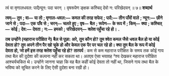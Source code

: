  

त्वं वा मृणालधवल: पादैन्र्यून: पदा चरन् । वृषरूपेण ङ्क्षक कश्चिद् देवो न: परिखेदयन् ॥ ७॥ **शब्दार्थ** 

**त्वम्—** **तुम** **; वा—** **या तो** **; मृणाल-धवल:—** **कमल की तरह सफेद** **; पादै:—** **तीन पाँवों वाले** **; न्यून:—** **छीने जाने से** **; पदा—** **एक** **पाँव से** **; चरन्—** **चलते हुए** **; वृष—** **बैल** **; रूपेण—** **के रूप में** **; किम्—** **क्या** **; कश्चित्—** **कोई** **; देव:—** **देवता** **; न:—** **हमको** **;** **परिखेदयन्—** **क्लेश पहुँचा रहे हो।** **.** 

**तब उन्होंने (महाराज परीक्षित ने) बैल से पूछा: अरे, तुम कौन हो? तुम श्वेत कमल जैसे** **धवल बैल हो या कोई देवता हो? तुम अपने तीन पैर खो चुके हो और केवल एक पैर पर चल** **रहे हो। क्या तुम बैल के रूप में कोई देवता हो, जो हमें इस तरह क्लेश पहुँचा रहे हो?** **तात्पर्य** : कम से कम महाराज परीक्षित के समय तक कोई गाय तथा बैल की दुर्दशा की कल्पना नहीं कर सकता था। अतएव ऐसा भयावह ²श्य देखकर महाराज परीक्षित आश्चर्यचकित थे। उन्होंने जानना चाहा कि वह बैल कहीं कोई देवता तो नहीं था, जिसने गाय तथा बैल के भविष्य को सूचित करने के लिए ऐसी दुर्दशा बना रखी हो। 